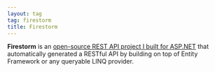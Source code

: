```yaml
---
layout: tag
tag: firestorm
title: Firestorm
---
```


**Firestorm** is an [open-source REST API project I built for ASP.NET](https://github.com/connellsharp/Firestorm/) that automatically generated a RESTful API by building on top of Entity Framework or any queryable LINQ provider.